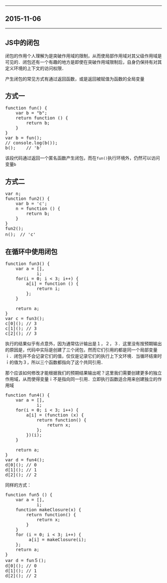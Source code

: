 -----------------
2015-11-06
-----------------
-----------------
  JS中的闭包
-----------------
闭包的作用个人理解为是突破作用域的限制，从而使局部作用域对其父级作用域是可见的．闭包还有一个有趣的地方是即使在突破作用域限制后，自身仍保持有对其定义环境的上下文的访问权限．

产生闭包的常见方式有通过返回函数，或是返回被赋值为函数的全局变量
## 方式一
<pre>
function fun() {
	var b = "b";
	return function () {
		return b;	
	}
}
var b = fun();
// console.log(b());
b();	// 'b'
</pre>
该段代码通过返回一个匿名函数产生闭包，而在<code>fun()</code>执行环境外，仍然可以访问
变量<code>b</code>

## 方式二
<pre>
var n;
function fun2() {
	var b = 'c';
	n = function () {
		return b;
	}
}
fun2();
n();　// 'c'
</pre>
## 在循环中使用闭包
<pre>
function fun3() {
	var a = [], 
			i;
	for(i = 0; i < 3; i++) {
		a[i] = function () {
			return i;
		};
	}

	return a;
}
var c = fun3();
c[0](); // 3
c[1](); // 3
c[2](); // 3
</pre>
执行的结果似乎有点意外，因为通常估计输出是１，２，３．这里没有按预期输出的原因是，代码中实际是创建了三个闭包，然而它们引用的都是同一个局部变量ｉ．闭包并不会记录它们的值，仅仅是记录它们的执行上下文环境．当循环结束时ｉ的值为３，所以三个函数都指向了这个共同引用．

那个应该如何修改才能根据我们的预期结果输出呢？这里我们需要创建更多的独立作用域，从而使得变量ｉ不是指向同一引用．立即执行函数适合用来创建独立的作用域
<pre>
function fun4() {
	var a = [], 
			i;
	for(i = 0; i < 3; i++) {
		a[i] = (function (x) {
			return function() {
				return x;
			};
		})(i);
	}

	return a;
}
var d = fun4();
d[0](); // 0
d[1](); // 1
d[2](); // 2
</pre>
同样的方式：
<pre>
function fun5 () {
	var a = [], 
			i;
	function makeClosure(x) {
		return function() {
			return x;
		}
	}
	for (i = 0; i < 3; i++) {
		 a[i] = makeClosure(i);
	};
	return a;
}
var d = fun５();
d[0](); // 0
d[1](); // 1
d[2](); // 2
</pre>